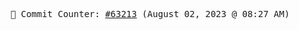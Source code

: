 <p align="center">
    <samp>
        📮 Commit Counter: <a href="https://github.com/Javascript-void0/Javascript-void0/commits/main">#63213</a> (August 02, 2023 @ 08:27 AM)
    </samp>
</p>